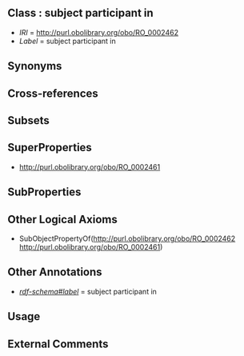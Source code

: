 
## Class : subject participant in

 * *IRI* = http://purl.obolibrary.org/obo/RO_0002462
 * *Label* = subject participant in

## Synonyms


## Cross-references


## Subsets


## SuperProperties

 * <http://purl.obolibrary.org/obo/RO_0002461>

## SubProperties


## Other Logical Axioms

 * SubObjectPropertyOf(<http://purl.obolibrary.org/obo/RO_0002462> <http://purl.obolibrary.org/obo/RO_0002461>)

## Other Annotations

 * *[rdf-schema#label](../../el/rdf-schema#label.md)* = subject participant in

## Usage


## External Comments

